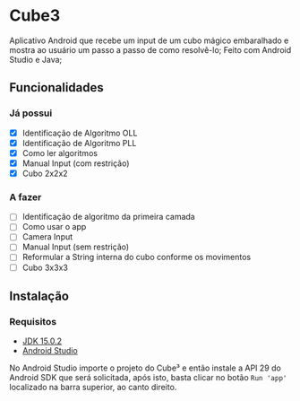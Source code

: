 # Cube3
Aplicativo Android que recebe um input de um cubo mágico embaralhado e mostra ao usuário um passo a passo de como resolvê-lo;
Feito com Android Studio e Java;

## Funcionalidades
### Já possui
- [x] Identificação de Algoritmo OLL
- [x] Identificação de Algoritmo PLL
- [x] Como ler algoritmos
- [x] Manual Input (com restrição)
- [x] Cubo 2x2x2

### A fazer
- [ ] Identificação de algoritmo da primeira camada
- [ ] Como usar o app
- [ ] Camera Input
- [ ] Manual Input (sem restrição)
- [ ] Reformular a String interna do cubo conforme os movimentos
- [ ] Cubo 3x3x3

## Instalação
### Requisitos
- [JDK 15.0.2](https://jdk.java.net/15/)
- [Android Studio](https://developer.android.com/studio)

No Android Studio importe o projeto do Cube³ e então instale a API 29 do Android SDK que será solicitada, após isto, basta clicar no botão `Run 'app'` localizado na barra superior, ao canto direito.
